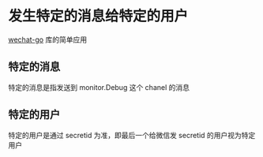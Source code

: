 # 发生特定的消息给特定的用户

[wechat-go](https://github.com/songtianyi/wechat-go) 库的简单应用

## 特定的消息
特定的消息是指发送到 monitor.Debug 这个 chanel 的消息


## 特定的用户
特定的用户是通过 secretid 为准，即最后一个给微信发 secretid 的用户视为特定用户
